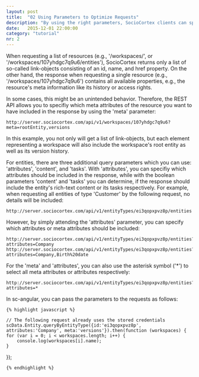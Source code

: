 ```yaml
---
layout: post
title:  "02 Using Parameters to Optimize Requests"
description: "By using the right parameters, SocioCortex clients can specify which properties of the resources they really need."
date:   2015-12-01 22:00:00
category: "tutorial"
nr: 2
---
```


When requesting a list of resources (e.g., '/workspaces/', or '/workspaces/107yhdgc7q9u6/entities'), SocioCortex returns only a list of so-called link-objects consisting of an id, name, and href property. On the other hand, the response when requesting a single resource (e.g., '/workspaces/107yhdgc7q9u6') contains all available properties, e.g., the resource's meta information like its history or access rights.

In some cases, this might be an unintended behavior. Therefore, the REST API allows you to specifiy which meta attributes of the resource you want to have included in the response by using the 'meta' parameter:

	http://server.sociocortex.com/api/v1/workspaces/107yhdgc7q9u6?meta=rootEntity,versions

In this example, you not only will get a list of link-objects, but each element representing a workspace will also include the workspace's root entity as well as its version history.

For entities, there are three additional query parameters which you can use: 'attributes', 'content', and 'tasks'. With 'attributes', you can specifiy which attributes should be included in the response, while with the boolean parameters 'content' and 'tasks' you can determine, if the response should include the entity's rich-text content or its tasks respectively. For example, when requesting all entities of type 'Customer' by the following request, no details will be included:

	http://server.sociocortex.com/api/v1/entityTypes/ei3qopxpvz8p/entities

However, by simply attending the 'attributes' parameter, you can specify which attributes or meta attributes should be included:

	http://server.sociocortex.com/api/v1/entityTypes/ei3qopxpvz8p/entities?attributes=Company
	http://server.sociocortex.com/api/v1/entityTypes/ei3qopxpvz8p/entities?attributes=Company,Birth%20date
	
For the 'meta' and 'attributes', you can also use the asterisk symbol ('*') to select all meta attributes or attributes respectively:
	
	http://server.sociocortex.com/api/v1/entityTypes/ei3qopxpvz8p/entities?attributes=*

In sc-angular, you can pass the parameters to the requests as follows:

    {% highlight javascript %}    

	// The following request already uses the stored credentials
	scData.Entity.queryByEntityType({id:'ei3qopxpvz8p', attributes:'Company', meta:'versions'}).then(function (workspaces) {
	for (var i = 0; i < workspaces.length; i++) {
		console.log(workspaces[i].name);
	}
});
    
    {% endhighlight %}
